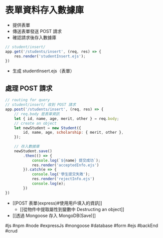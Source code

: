 # 表單資料存入數據庫
- 提供表單
- 傳送表單發送 POST 請求
- 確認請求後存入數據庫

```js
// student/insert/
app.get('/students/insert', (req, res) => {
	res.render('studentInsert.ejs');
})
```
- 生成 studentInsert.ejs（表單）

## 處理 POST 請求
```js
// routing for query
// student/insert/ 收到 POST 請求
app.post('/students/insert', (req, res) => {
	// req.body 是表單資訊
	let { id, name, age, merit, other } = req.body;
	// create an object
	let newStudent = new Student({
		id, name, age, scholarship: { merit, other },
	});
	
	// 存入數據庫
	newStudent.save()
		.then(() => {
			console.log(`${name} 提交成功`);
			res.render('acceptedInfo.ejs')
		}).catch(e => {
			console.log('學生提交失敗');
			res.render('rejectInfo.ejs')
			console.log(e);
		})
}) 
```
- [[POST 表單(express)#使用用戶填入的資訊]]
	- [[從物件中提取屬性到變數中 Destructing an object]]
- [[透過 Mongoose 存入 MongoDB(Save)]]

#js #npm #node #expressJs #mongoose #database #form #ejs #backEnd #crud